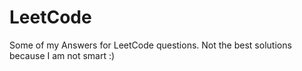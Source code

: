 # LeetCode

Some of my Answers for LeetCode questions.
Not the best solutions because I am not smart :)
